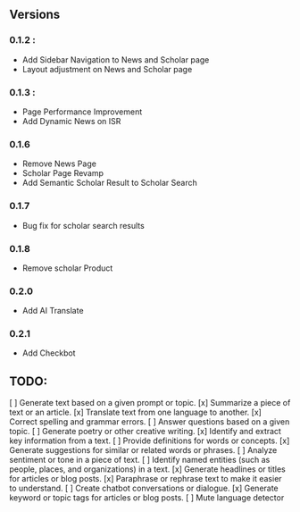 ## Versions

### 0.1.2 :
- Add Sidebar Navigation to News and Scholar page
- Layout adjustment on News and Scholar page
### 0.1.3 :
- Page Performance Improvement
- Add Dynamic News on ISR
### 0.1.6
- Remove News Page
- Scholar Page Revamp
- Add Semantic Scholar Result to Scholar Search
### 0.1.7
- Bug fix for scholar search results
### 0.1.8
- Remove scholar Product
### 0.2.0
- Add AI Translate
### 0.2.1
- Add Checkbot

## TODO:

[ ] Generate text based on a given prompt or topic.
[x] Summarize a piece of text or an article.
[x] Translate text from one language to another.
[x] Correct spelling and grammar errors.
[ ] Answer questions based on a given topic.
[ ] Generate poetry or other creative writing.
[x] Identify and extract key information from a text.
[ ] Provide definitions for words or concepts.
[x] Generate suggestions for similar or related words or phrases.
[ ] Analyze sentiment or tone in a piece of text.
[ ] Identify named entities (such as people, places, and organizations) in a text.
[x] Generate headlines or titles for articles or blog posts.
[x] Paraphrase or rephrase text to make it easier to understand.
[ ] Create chatbot conversations or dialogue.
[x] Generate keyword or topic tags for articles or blog posts.
[ ] Mute language detector
